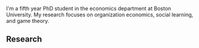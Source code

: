 I'm a fifth year PhD student in the economics department at Boston University. My research focuses on organization economics, social learning, and game theory.

## Research

